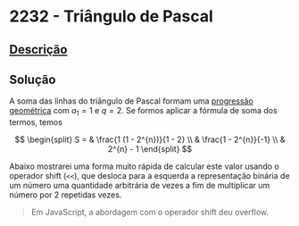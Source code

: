 # 2232 - Triângulo de Pascal

## [Descrição](https://www.beecrowd.com.br/judge/pt/problems/view/2232)

## Solução

A soma das linhas do triângulo de Pascal formam uma [progressão geométrica](../../../base-teorica/matematica/progressoes/README.md#progressão-geométrica) com $a_{1} = 1$ e $q = 2$. Se formos aplicar a fórmula de soma dos termos, temos

$$
\begin{split}
S = & \frac{1 (1 - 2^{n})}{1 - 2} \\
& \frac{1 - 2^{n}}{-1} \\
& 2^{n} - 1
\end{split}
$$

Abaixo mostrarei uma forma muito rápida de calcular este valor usando o operador shift (`<<`), que desloca para a esquerda a representação binária de um número uma quantidade arbitrária de vezes a fim de multiplicar um número por 2 repetidas vezes.

> Em JavaScript, a abordagem com o operador shift deu overflow.